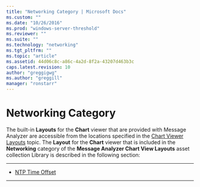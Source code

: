 ```yaml
---
title: "Networking Category | Microsoft Docs"
ms.custom: ""
ms.date: "10/26/2016"
ms.prod: "windows-server-threshold"
ms.reviewer: ""
ms.suite: ""
ms.technology: "networking"
ms.tgt_pltfrm: ""
ms.topic: "article"
ms.assetid: 44d06c8c-a86c-4a2d-8f2a-43207d463b3c
caps.latest.revision: 10
author: "greggigwg"
ms.author: "greggill"
manager: "ronstarr"
---
```


# Networking Category

The built-in **Layouts** for the **Chart** viewer that are provided with Message Analyzer are accessible from the locations specified in the [Chart Viewer Layouts](chart-viewer-layouts.md) topic. The **Layout** for the **Chart** viewer that is included in the **Networking** category of the **Message Analyzer Chart View Layouts** asset collection Library is described in the following section:  
  
---  
  
- [NTP Time Offset](ntp-time-offset.md)   

---